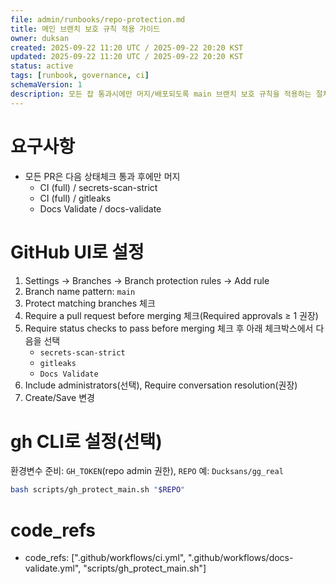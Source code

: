 ```yaml
---
file: admin/runbooks/repo-protection.md
title: 메인 브랜치 보호 규칙 적용 가이드
owner: duksan
created: 2025-09-22 11:20 UTC / 2025-09-22 20:20 KST
updated: 2025-09-22 11:20 UTC / 2025-09-22 20:20 KST
status: active
tags: [runbook, governance, ci]
schemaVersion: 1
description: 모든 잡 통과시에만 머지/배포되도록 main 브랜치 보호 규칙을 적용하는 절차
---
```


# 요구사항
- 모든 PR은 다음 상태체크 통과 후에만 머지
  - CI (full) / secrets-scan-strict
  - CI (full) / gitleaks
  - Docs Validate / docs-validate

# GitHub UI로 설정
1. Settings → Branches → Branch protection rules → Add rule
2. Branch name pattern: `main`
3. Protect matching branches 체크
4. Require a pull request before merging 체크(Required approvals ≥ 1 권장)
5. Require status checks to pass before merging 체크 후 아래 체크박스에서 다음을 선택
   - `secrets-scan-strict`
   - `gitleaks`
   - `Docs Validate`
6. Include administrators(선택), Require conversation resolution(권장)
7. Create/Save 변경

# gh CLI로 설정(선택)
환경변수 준비: `GH_TOKEN`(repo admin 권한), `REPO` 예: `Ducksans/gg_real`
```bash
bash scripts/gh_protect_main.sh "$REPO"
```

# code_refs
- code_refs: [".github/workflows/ci.yml", ".github/workflows/docs-validate.yml", "scripts/gh_protect_main.sh"]

